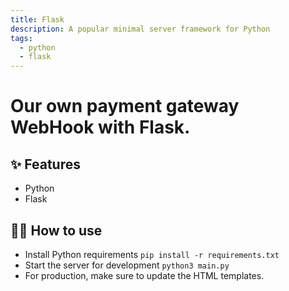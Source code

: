 ```yaml
---
title: Flask
description: A popular minimal server framework for Python
tags:
  - python
  - flask
---
```


# Our own payment gateway WebHook with Flask.

## ✨ Features

- Python
- Flask
  

## 💁‍♀️ How to use

- Install Python requirements `pip install -r requirements.txt`
- Start the server for development `python3 main.py`
- For production, make sure to update the HTML templates.

